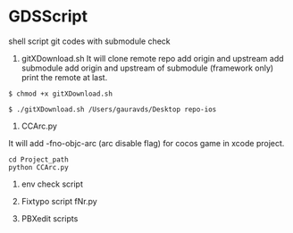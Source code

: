 # GDSScript
shell script git codes with submodule check

1. gitXDownload.sh
It will clone remote repo
add origin and upstream
add submodule
add origin and upstream of submodule (framework only)
print the remote at last.

  `$ chmod +x gitXDownload.sh`

  `$ ./gitXDownload.sh /Users/gauravds/Desktop repo-ios`


1. CCArc.py

  It will add -fno-objc-arc (arc disable flag) for cocos game in xcode project.
  ```
  cd Project_path
  python CCArc.py
  ```

1. env check script

1. Fixtypo script  fNr.py

1. PBXedit scripts
